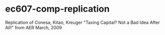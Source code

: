 # ec607-comp-replication
Replication of Conesa, Kitao, Kreuger "Taxing Capital? Not a Bad Idea After All!" from AER March, 2009
